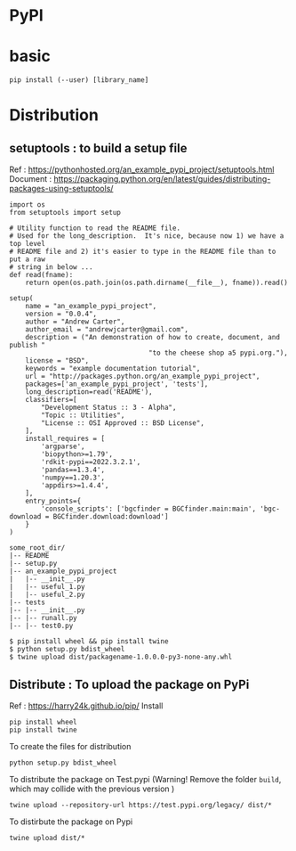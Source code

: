 # PyPI
# basic
```
pip install (--user) [library_name]
```


# Distribution
## setuptools : to build a setup file
Ref : https://pythonhosted.org/an_example_pypi_project/setuptools.html  
Document : https://packaging.python.org/en/latest/guides/distributing-packages-using-setuptools/  

```
import os
from setuptools import setup

# Utility function to read the README file.
# Used for the long_description.  It's nice, because now 1) we have a top level
# README file and 2) it's easier to type in the README file than to put a raw
# string in below ...
def read(fname):
    return open(os.path.join(os.path.dirname(__file__), fname)).read()

setup(
    name = "an_example_pypi_project",
    version = "0.0.4",
    author = "Andrew Carter",
    author_email = "andrewjcarter@gmail.com",
    description = ("An demonstration of how to create, document, and publish "
                                   "to the cheese shop a5 pypi.org."),
    license = "BSD",
    keywords = "example documentation tutorial",
    url = "http://packages.python.org/an_example_pypi_project",
    packages=['an_example_pypi_project', 'tests'],
    long_description=read('README'),
    classifiers=[
        "Development Status :: 3 - Alpha",
        "Topic :: Utilities",
        "License :: OSI Approved :: BSD License",
    ],
    install_requires = [
		'argparse',
		'biopython>=1.79', 
		'rdkit-pypi==2022.3.2.1',
		'pandas==1.3.4',
		'numpy==1.20.3',
		'appdirs>=1.4.4',
	],
    entry_points={
        'console_scripts': ['bgcfinder = BGCfinder.main:main', 'bgc-download = BGCfinder.download:download']
    }
)
```

```
some_root_dir/
|-- README
|-- setup.py
|-- an_example_pypi_project
|   |-- __init__.py
|   |-- useful_1.py
|   |-- useful_2.py
|-- tests
|-- |-- __init__.py
|-- |-- runall.py
|-- |-- test0.py
```

```
$ pip install wheel && pip install twine
$ python setup.py bdist_wheel
$ twine upload dist/packagename-1.0.0.0-py3-none-any.whl
```
## Distribute : To upload the package on PyPi
Ref : https://harry24k.github.io/pip/
Install
```
pip install wheel
pip install twine
```

To create the files for distribution
```
python setup.py bdist_wheel
```

To distribute the package on Test.pypi (Warning! Remove the folder `build`, which may collide with the previous version )
```
twine upload --repository-url https://test.pypi.org/legacy/ dist/*
```

To distirbute the package on Pypi
```
twine upload dist/*
```
